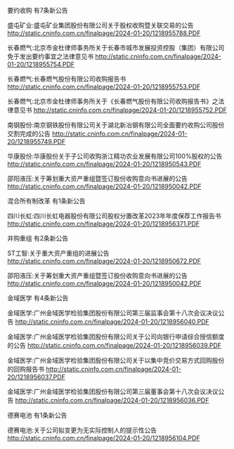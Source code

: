 要约收购 有7条新公告 

盛屯矿业:盛屯矿业集团股份有限公司关于股权收购暨关联交易的公告 http://static.cninfo.com.cn/finalpage/2024-01-20/1218955788.PDF 

长春燃气:北京市金杜律师事务所关于长春市城市发展投资控股（集团）有限公司免于发出要约事宜之法律意见书 http://static.cninfo.com.cn/finalpage/2024-01-20/1218955754.PDF 

长春燃气:长春燃气股份有限公司收购报告书 http://static.cninfo.com.cn/finalpage/2024-01-20/1218955753.PDF 

长春燃气:北京市金杜律师事务所关于《长春燃气股份有限公司收购报告书》之法律意见书 http://static.cninfo.com.cn/finalpage/2024-01-20/1218955752.PDF 

南钢股份:南京钢铁股份有限公司关于湖北新冶钢有限公司全面要约收购公司股份交割完成的公告 http://static.cninfo.com.cn/finalpage/2024-01-20/1218955749.PDF 

华康股份:华康股份关于子公司收购浙江精功农业发展有限公司100%股权的公告 http://static.cninfo.com.cn/finalpage/2024-01-20/1218950543.PDF 

邵阳液压:关于筹划重大资产重组暨签订股份收购意向书进展的公告 http://static.cninfo.com.cn/finalpage/2024-01-20/1218950042.PDF 

混合所有制改革 有1条新公告 

四川长虹:四川长虹电器股份有限公司股权分置改革2023年年度保荐工作报告书 http://static.cninfo.com.cn/finalpage/2024-01-20/1218956371.PDF 

并购重组 有2条新公告 

ST工智:关于重大资产重组的进展公告 http://static.cninfo.com.cn/finalpage/2024-01-20/1218950672.PDF 

邵阳液压:关于筹划重大资产重组暨签订股份收购意向书进展的公告 http://static.cninfo.com.cn/finalpage/2024-01-20/1218950042.PDF 

金域医学 有4条新公告 

金域医学:广州金域医学检验集团股份有限公司第三届监事会第十八次会议决议公告 http://static.cninfo.com.cn/finalpage/2024-01-20/1218956040.PDF 

金域医学:广州金域医学检验集团股份有限公司关于公司向银行申请综合授信额度的公告 http://static.cninfo.com.cn/finalpage/2024-01-20/1218956039.PDF 

金域医学:广州金域医学检验集团股份有限公司关于以集中竞价交易方式回购股份的回购报告书 http://static.cninfo.com.cn/finalpage/2024-01-20/1218956037.PDF 

金域医学:广州金域医学检验集团股份有限公司第三届董事会第十八次会议决议公告 http://static.cninfo.com.cn/finalpage/2024-01-20/1218956036.PDF 

德赛电池 有1条新公告 

德赛电池:关于公司拟变更为无实际控制人的提示性公告 http://static.cninfo.com.cn/finalpage/2024-01-20/1218956104.PDF 

